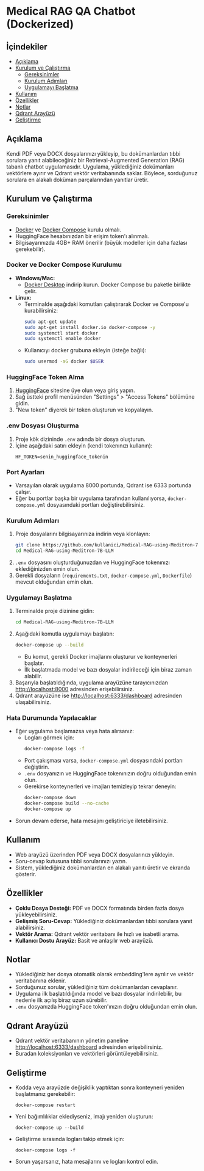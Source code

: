 # Medical RAG QA Chatbot (Dockerized)

## İçindekiler
- [Açıklama](#açıklama)
- [Kurulum ve Çalıştırma](#kurulum-ve-çalıştırma)
  - [Gereksinimler](#gereksinimler)
  - [Kurulum Adımları](#kurulum-adımları)
  - [Uygulamayı Başlatma](#uygulamayı-başlatma)
- [Kullanım](#kullanım)
- [Özellikler](#özellikler)
- [Notlar](#notlar)
- [Qdrant Arayüzü](#qdrant-arayüzü)
- [Geliştirme](#geliştirme)

## Açıklama
Kendi PDF veya DOCX dosyalarınızı yükleyip, bu dokümanlardan tıbbi sorulara yanıt alabileceğiniz bir Retrieval-Augmented Generation (RAG) tabanlı chatbot uygulamasıdır. Uygulama, yüklediğiniz dokümanları vektörlere ayırır ve Qdrant vektör veritabanında saklar. Böylece, sorduğunuz sorulara en alakalı doküman parçalarından yanıtlar üretir.

## Kurulum ve Çalıştırma

### Gereksinimler
- [Docker](https://www.docker.com/) ve [Docker Compose](https://docs.docker.com/compose/) kurulu olmalı.
- HuggingFace hesabınızdan bir erişim token'ı alınmalı.
- Bilgisayarınızda 4GB+ RAM önerilir (büyük modeller için daha fazlası gerekebilir).

### Docker ve Docker Compose Kurulumu
- **Windows/Mac:**
  - [Docker Desktop](https://www.docker.com/products/docker-desktop/) indirip kurun. Docker Compose bu paketle birlikte gelir.
- **Linux:**
  - Terminalde aşağıdaki komutları çalıştırarak Docker ve Compose'u kurabilirsiniz:
    ```sh
    sudo apt-get update
    sudo apt-get install docker.io docker-compose -y
    sudo systemctl start docker
    sudo systemctl enable docker
    ```
  - Kullanıcıyı docker grubuna ekleyin (isteğe bağlı):
    ```sh
    sudo usermod -aG docker $USER
    ```

### HuggingFace Token Alma
1. [HuggingFace](https://huggingface.co/) sitesine üye olun veya giriş yapın.
2. Sağ üstteki profil menüsünden "Settings" > "Access Tokens" bölümüne gidin.
3. "New token" diyerek bir token oluşturun ve kopyalayın.

### .env Dosyası Oluşturma
1. Proje kök dizininde `.env` adında bir dosya oluşturun.
2. İçine aşağıdaki satırı ekleyin (kendi tokenınızı kullanın):
   ```
   HF_TOKEN=senin_huggingface_tokenin
   ```

### Port Ayarları
- Varsayılan olarak uygulama 8000 portunda, Qdrant ise 6333 portunda çalışır.
- Eğer bu portlar başka bir uygulama tarafından kullanılıyorsa, `docker-compose.yml` dosyasındaki portları değiştirebilirsiniz.

### Kurulum Adımları
1. Proje dosyalarını bilgisayarınıza indirin veya klonlayın:
   ```sh
   git clone https://github.com/kullanici/Medical-RAG-using-Meditron-7B-LLM.git
   cd Medical-RAG-using-Meditron-7B-LLM
   ```
2. `.env` dosyasını oluşturduğunuzdan ve HuggingFace tokenınızı eklediğinizden emin olun.
3. Gerekli dosyaların (`requirements.txt`, `docker-compose.yml`, `Dockerfile`) mevcut olduğundan emin olun.

### Uygulamayı Başlatma
1. Terminalde proje dizinine gidin:
   ```sh
   cd Medical-RAG-using-Meditron-7B-LLM
   ```
2. Aşağıdaki komutla uygulamayı başlatın:
   ```sh
   docker-compose up --build
   ```
   - Bu komut, gerekli Docker imajlarını oluşturur ve konteynerleri başlatır.
   - İlk başlatmada model ve bazı dosyalar indirileceği için biraz zaman alabilir.
3. Başarıyla başlatıldığında, uygulama arayüzüne tarayıcınızdan [http://localhost:8000](http://localhost:8000) adresinden erişebilirsiniz.
4. Qdrant arayüzüne ise [http://localhost:6333/dashboard](http://localhost:6333/dashboard) adresinden ulaşabilirsiniz.

### Hata Durumunda Yapılacaklar
- Eğer uygulama başlamazsa veya hata alırsanız:
  - Logları görmek için:
    ```sh
    docker-compose logs -f
    ```
  - Port çakışması varsa, `docker-compose.yml` dosyasındaki portları değiştirin.
  - `.env` dosyanızın ve HuggingFace tokenınızın doğru olduğundan emin olun.
  - Gerekirse konteynerleri ve imajları temizleyip tekrar deneyin:
    ```sh
    docker-compose down
    docker-compose build --no-cache
    docker-compose up
    ```
- Sorun devam ederse, hata mesajını geliştiriciye iletebilirsiniz.

## Kullanım
- Web arayüzü üzerinden PDF veya DOCX dosyalarınızı yükleyin.
- Soru-cevap kutusuna tıbbi sorularınızı yazın.
- Sistem, yüklediğiniz dokümanlardan en alakalı yanıtı üretir ve ekranda gösterir.

## Özellikler
- **Çoklu Dosya Desteği:** PDF ve DOCX formatında birden fazla dosya yükleyebilirsiniz.
- **Gelişmiş Soru-Cevap:** Yüklediğiniz dokümanlardan tıbbi sorulara yanıt alabilirsiniz.
- **Vektör Arama:** Qdrant vektör veritabanı ile hızlı ve isabetli arama.
- **Kullanıcı Dostu Arayüz:** Basit ve anlaşılır web arayüzü.

## Notlar
- Yüklediğiniz her dosya otomatik olarak embedding'lere ayrılır ve vektör veritabanına eklenir.
- Sorduğunuz sorular, yüklediğiniz tüm dokümanlardan cevaplanır.
- Uygulama ilk başlatıldığında model ve bazı dosyalar indirilebilir, bu nedenle ilk açılış biraz uzun sürebilir.
- `.env` dosyanızda HuggingFace token'ınızın doğru olduğundan emin olun.

## Qdrant Arayüzü
- Qdrant vektör veritabanının yönetim paneline [http://localhost:6333/dashboard](http://localhost:6333/dashboard) adresinden erişebilirsiniz.
- Buradan koleksiyonları ve vektörleri görüntüleyebilirsiniz.

## Geliştirme
- Kodda veya arayüzde değişiklik yaptıktan sonra konteyneri yeniden başlatmanız gerekebilir:
  ```
  docker-compose restart
  ```
- Yeni bağımlılıklar eklediyseniz, imajı yeniden oluşturun:
  ```
  docker-compose up --build
  ```
- Geliştirme sırasında logları takip etmek için:
  ```
  docker-compose logs -f
  ```
- Sorun yaşarsanız, hata mesajlarını ve logları kontrol edin.
